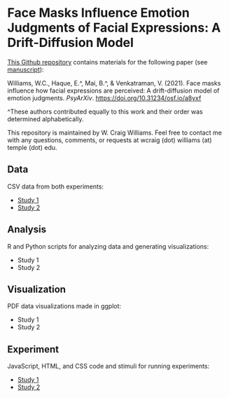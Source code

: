 # Face Masks Influence Emotion Judgments of Facial Expressions: A Drift-Diffusion Model
[This Github repository](https://github.com/wcwill/FaceMasksEmotion) contains materials for the following paper (see [manuscript](https://psyarxiv.com/a8yxf/)):

Williams, W.C., Haque, E.^, Mai, B.^, & Venkatraman, V. (2021). Face masks influence how facial expressions are perceived: A drift-diffusion model of emotion judgments. <i>PsyArXiv</i>. https://doi.org/10.31234/osf.io/a8yxf

^These authors contributed equally to this work and their order was determined alphabetically.

This repository is maintained by W. Craig Williams. Feel free to contact me with any questions, comments, or requests at wcraig (dot) williams (at) temple (dot) edu.

## Data

CSV data from both experiments:
  - [Study 1](https://github.com/wcwill/FaceMasksEmotion/tree/main/study1/data)
  - [Study 2](https://github.com/wcwill/FaceMasksEmotion/tree/main/study2/data)

## Analysis

R and Python scripts for analyzing data and generating visualizations:
  - Study 1
  - Study 2

## Visualization

PDF data visualizations made in ggplot:
  - Study 1
  - Study 2

## Experiment

JavaScript, HTML, and CSS code and stimuli for running experiments:
  - [Study 1](https://github.com/wcwill/FaceMasksEmotion/tree/main/study1/task)
  - [Study 2](https://github.com/wcwill/FaceMasksEmotion/tree/main/study2/task)
